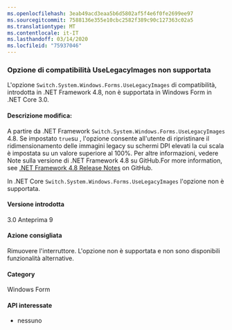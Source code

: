 ```yaml
---
ms.openlocfilehash: 3eab49acd3eaa5b6d5802af5f4e6f0fe2699ee97
ms.sourcegitcommit: 7588136e355e10cbc2582f389c90c127363c02a5
ms.translationtype: MT
ms.contentlocale: it-IT
ms.lasthandoff: 03/14/2020
ms.locfileid: "75937046"
---
```

### <a name="uselegacyimages-compatibility-switch-not-supported"></a>Opzione di compatibilità UseLegacyImages non supportata

L'opzione `Switch.System.Windows.Forms.UseLegacyImages` di compatibilità, introdotta in .NET Framework 4.8, non è supportata in Windows Form in .NET Core 3.0.

#### <a name="change-description"></a>Descrizione modifica:

A partire da .NET Framework `Switch.System.Windows.Forms.UseLegacyImages` 4.8. Se impostato `true`su , l'opzione consente all'utente di ripristinare il ridimensionamento delle immagini legacy su schermi DPI elevati la cui scala è impostata su un valore superiore al 100%. Per altre informazioni, vedere Note sulla versione di .NET Framework 4.8 su GitHub.For more information, see [.NET Framework 4.8 Release Notes](https://github.com/microsoft/dotnet/blob/master/releases/net48/dotnet48-changes.md#clickonce) on GitHub.

In .NET Core `Switch.System.Windows.Forms.UseLegacyImages` l'opzione non è supportata.

#### <a name="version-introduced"></a>Versione introdotta

3.0 Anteprima 9

#### <a name="recommended-action"></a>Azione consigliata

Rimuovere l'interruttore. L'opzione non è supportata e non sono disponibili funzionalità alternative.

#### <a name="category"></a>Category

Windows Form

#### <a name="affected-apis"></a>API interessate

- nessuno

<!-- 

### Affected APIs

- Not detectable via API analysis

-->
